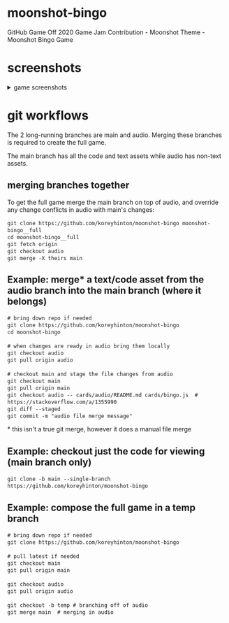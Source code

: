 # moonshot-bingo
GitHub Game Off 2020 Game Jam Contribution - Moonshot Theme - Moonshot Bingo Game

# screenshots
<details>
  <summary>game screenshots</summary>
  <img src="https://github.com/koreyhinton/moonshot-bingo/blob/audio/docs/Capture_Home.PNG?raw=true" name="capture-astronaut">
  <img src="https://github.com/koreyhinton/moonshot-bingo/blob/audio/docs/Capture_Astronaut.PNG?raw=true" name="capture-astronaut">
  <img src="https://github.com/koreyhinton/moonshot-bingo/blob/audio/docs/Capture_Rocket.PNG?raw=true" name="capture-rocket">
  <img src="https://github.com/koreyhinton/moonshot-bingo/blob/audio/docs/Capture_Spaceship.PNG?raw=true" name="capture-spaceship">
  <img src="https://github.com/koreyhinton/moonshot-bingo/blob/audio/docs/Capture_UFO.PNG?raw=true" name="capture-ufo">
  </details>

# git workflows

The 2 long-running branches are main and audio. Merging these branches is required to create the full game.

The main branch has all the code and text assets while audio has non-text assets.

## merging branches together

To get the full game merge the main branch on top of audio, and override any change conflicts in audio with main's changes:

```
git clone https://github.com/koreyhinton/moonshot-bingo moonshot-bingo__full
cd moonshot-bingo__full
git fetch origin
git checkout audio
git merge -X theirs main
```

## Example: merge\* a text/code asset from the audio branch into the main branch (where it belongs)

```
# bring down repo if needed
git clone https://github.com/koreyhinton/moonshot-bingo
cd moonshot-bingo

# when changes are ready in audio bring them locally
git checkout audio
git pull origin audio

# checkout main and stage the file changes from audio
git checkout main
git pull origin main
git checkout audio -- cards/audio/README.md cards/bingo.js  # https://stackoverflow.com/a/1355990
git diff --staged
git commit -m "audio file merge message"
```

\* this isn't a true git merge, however it does a manual file merge



## Example: checkout just the code for viewing (main branch only)

```
git clone -b main --single-branch https://github.com/koreyhinton/moonshot-bingo
```

## Example: compose the full game in a temp branch

```
# bring down repo if needed
git clone https://github.com/koreyhinton/moonshot-bingo

# pull latest if needed
git checkout main
git pull origin main

git checkout audio
git pull origin audio

git checkout -b temp # branching off of audio
git merge main  # merging in audio
```

